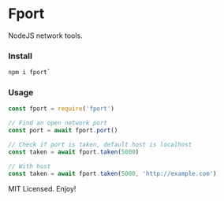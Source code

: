# Fport

NodeJS network tools.

### Install

```sh
npm i fport`
```

### Usage

```js
const fport = require('fport')

// Find an open network port
const port = await fport.port()

// Check if port is taken, default host is localhost
const taken = await fport.taken(5000)

// With host
const taken = await fport.taken(5000, 'http://example.com')
```

MIT Licensed. Enjoy!
